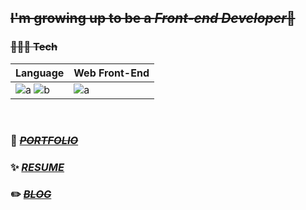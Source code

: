 ## ~~I'm growing up to be a *Front-end Developer*🌱~~

### ~~🧑🏻‍💻 Tech~~



|Language|Web Front-End|
|---|---------|
|![a](https://img.shields.io/badge/JavaScript-f7df11?style=flat-square&logo=JavaScript&logoColor=black) ![b](https://img.shields.io/badge/TypeScript-306998?style=flat-square&logo=TypeScript&logoColor=white)|![a](https://img.shields.io/badge/React-61dafb?style=flat-square&logo=React&logoColor=black)|
<!--
![](https://img.shields.io/badge/-Babel-F9DC3E?&logo=Babel&logoColor=white)
![](https://img.shields.io/badge/-Webpack-8DD6F9?&logo=Webpack&logoColor=black)
![](https://img.shields.io/badge/-Prettier-F7B93E?&logo=Prettier&logoColor=white)
![](https://img.shields.io/badge/-ESLint-4B32C3?&logo=ESLint&logoColor=white)
![react](https://img.shields.io/badge/-React-61DAFB?logo=react&logoColor=white)
![redux-toolkit](https://img.shields.io/badge/-Redux%20ToolKit-764abc?logo=redux&logoColor=white)
-->



<!-- * **SSAFY 8기** <I>2022.06.01 ~</I>  -->


<br/>


### 🌱 ~~<I>[PORTFOLIO](https://hyunwoo-park.vercel.app/)</I>~~
### ✨  <I>[RESUME](https://img1.daumcdn.net/thumb/R1280x0.fjpg/?fname=http://t1.daumcdn.net/brunch/service/user/4KX7/image/9oG6VP6kXND5Iw335FFnA3j8xD)</I>    
### ✏️  ~~<I>[BLOG](https://dailybetter.github.io/)</I>~~



<br/>

<!-- ![Anurag's GitHub stats](https://github-readme-stats.vercel.app/api?username=dailybetter&show_icons=true&theme=radical) -->

